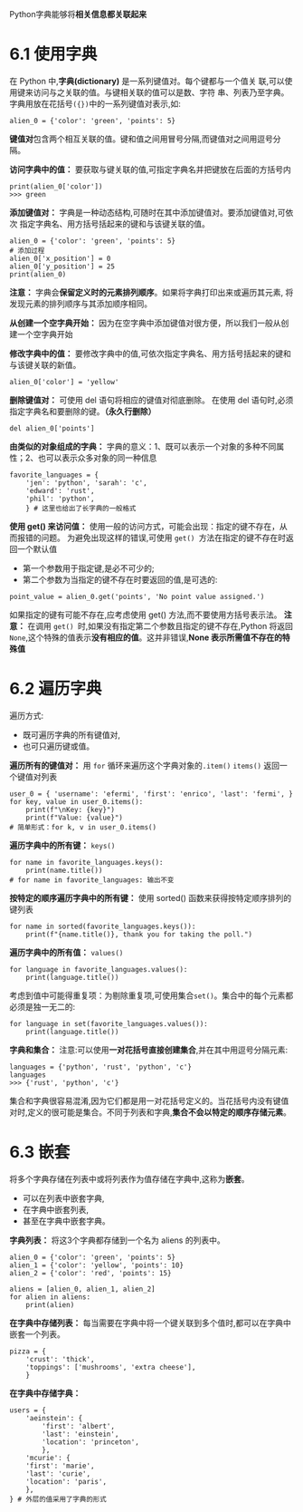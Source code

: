 Python字典能够将**相关信息都关联起来**

# 6.1 使用字典
在 Python 中,**字典(dictionary)** 是一系列键值对。每个键都与一个值关  联,可以使用键来访问与之关联的值。与键相关联的值可以是数、字符  串、列表乃至字典。
字典用放在花括号`({})`中的一系列键值对表示,如:
```
alien_0 = {'color': 'green', 'points': 5}
```
**键值对**包含两个相互关联的值。键和值之间用冒号分隔,而键值对之间用逗号分隔。

**访问字典中的值：** 要获取与键关联的值,可指定字典名并把键放在后面的方括号内
```
print(alien_0['color'])
>>> green
```

**添加键值对：** 
字典是一种动态结构,可随时在其中添加键值对。要添加键值对,可依次  指定字典名、用方括号括起来的键和与该键关联的值。
```
alien_0 = {'color': 'green', 'points': 5} 
# 添加过程 
alien_0['x_position'] = 0 
alien_0['y_position'] = 25 
print(alien_0)
```
**注意：** 字典会**保留定义时的元素排列顺序**。如果将字典打印出来或遍历其元素,  将发现元素的排列顺序与其添加顺序相同。

**从创建一个空字典开始：** 因为在空字典中添加键值对很方便，所以我们一般从创建一个空字典开始

**修改字典中的值：** 要修改字典中的值,可依次指定字典名、用方括号括起来的键和与该键关联的新值。
```
alien_0['color'] = 'yellow'
```
**删除键值对：** 可使用 del 语句将相应的键值对彻底删除。  在使用 del 语句时,必须指定字典名和要删除的键。**（永久行删除）**
```
del alien_0['points']
```

**由类似的对象组成的字典：** 字典的意义：1、既可以表示一个对象的多种不同属性；2、也可以表示众多对象的同一种信息
```
favorite_languages = { 
	'jen': 'python', 'sarah': 'c', 
	'edward': 'rust', 
	'phil': 'python', 
	} # 这里也给出了长字典的一般格式
```

**使用 get() 来访问值：** 使用一般的访问方式，可能会出现：指定的键不存在，从而报错的问题。
为避免出现这样的错误,可使用 `get() `方法在指定的键不存在时返回一个默认值
- 第一个参数用于指定键,是必不可少的;
- 第二个参数为当指定的键不存在时要返回的值,是可选的:
```
point_value = alien_0.get('points', 'No point value assigned.')
```
如果指定的键有可能不存在,应考虑使用 get() 方法,而不要使用方括号表示法。
**注意：** 在调用 `get() `时,如果没有指定第二个参数且指定的键不存在,Python 将返回 `None`,这个特殊的值表示**没有相应的值**。这并非错误,**None 表示所需值不存在的特殊值**

# 6.2 遍历字典
遍历方式:
- 既可遍历字典的所有键值对,
- 也可只遍历键或值。

**遍历所有的键值对：** 用 `for` 循环来遍历这个字典对象的`.item()`
	`items()` 返回一个键值对列表
```
user_0 = { 'username': 'efermi', 'first': 'enrico', 'last': 'fermi', }  
for key, value in user_0.items(): 
	print(f"\nKey: {key}") 
	print(f"Value: {value}")
# 简单形式：for k, v in user_0.items()
```

**遍历字典中的所有键：** `keys()`
```
for name in favorite_languages.keys(): 
	print(name.title())
# for name in favorite_languages: 输出不变
```
**按特定的顺序遍历字典中的所有键：** 使用 sorted() 函数来获得按特定顺序排列的键列表
```
for name in sorted(favorite_languages.keys()): 
	print(f"{name.title()}, thank you for taking the poll.")
```

**遍历字典中的所有值：**  `values()`
```
for language in favorite_languages.values(): 
	print(language.title())
```
考虑到值中可能得重复项：为剔除重复项,可使用集合`set()`。集合中的每个元素都必须是独一无二的:
```
for language in set(favorite_languages.values()): 
	print(language.title())
```

**字典和集合：** 注意:可以使用**一对花括号直接创建集合**,并在其中用逗号分隔元素:
```
languages = {'python', 'rust', 'python', 'c'} 
languages  
>>> {'rust', 'python', 'c'}
```
集合和字典很容易混淆,因为它们都是用一对花括号定义的。当花括号内没有键值对时,定义的很可能是集合。不同于列表和字典,**集合不会以特定的顺序存储元素**。


# 6.3 嵌套
将多个字典存储在列表中或将列表作为值存储在字典中,这称为**嵌套**。
- 可以在列表中嵌套字典,
- 在字典中嵌套列表,
- 甚至在字典中嵌套字典。

**字典列表：** 将这3个字典都存储到一个名为 aliens 的列表中。
```
alien_0 = {'color': 'green', 'points': 5} 
alien_1 = {'color': 'yellow', 'points': 10} 
alien_2 = {'color': 'red', 'points': 15}

aliens = [alien_0, alien_1, alien_2]  
for alien in aliens: 
	print(alien)
```

**在字典中存储列表：** 
每当需要在字典中将一个键关联到多个值时,都可以在字典中嵌套一个列表。
```
pizza = { 
	'crust': 'thick', 
	'toppings': ['mushrooms', 'extra cheese'], 
	} 
```

**在字典中存储字典：** 
```
users = { 
	'aeinstein': { 
		'first': 'albert', 
		'last': 'einstein', 
		'location': 'princeton', 
		},  
	'mcurie': { 
	'first': 'marie', 
	'last': 'curie', 
	'location': 'paris', 
	},  
} # 外层的值采用了字典的形式
```